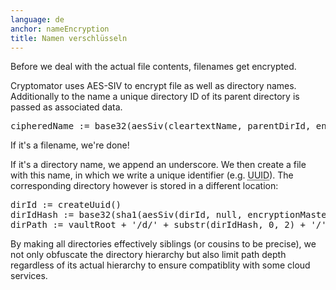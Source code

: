 ```yaml
---
language: de
anchor: nameEncryption
title: Namen verschlüsseln
---
```

<p class="lead">Before we deal with the actual file contents, filenames get encrypted.</p>

Cryptomator uses AES-SIV to encrypt file as well as directory names. Additionally to the name a unique directory ID of its parent directory is passed as associated data.

<pre>
cipheredName := base32(aesSiv(cleartextName, parentDirId, encryptionMasterKey, macMasterKey))
</pre>

If it&apos;s a filename, we&apos;re done!

If it&apos;s a directory name, we append an underscore. We then create a file with this name, in which we write a unique identifier (e.g. <abbr title="Universally unique identifier" class="initialism">UUID</abbr>). The corresponding directory however is stored in a different location:

<pre>
dirId := createUuid()
dirIdHash := base32(sha1(aesSiv(dirId, null, encryptionMasterKey, macMasterKey)))
dirPath := vaultRoot + &apos;/d/&apos; + substr(dirIdHash, 0, 2) + &apos;/&apos; + substr(dirIdHash, 2, 30)
</pre>

By making all directories effectively siblings (or cousins to be precise), we not only obfuscate the directory hierarchy but also limit path depth regardless of its actual hierarchy to ensure compatiblity with some cloud services.
